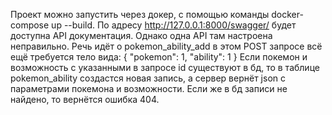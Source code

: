 Проект можно запустить через докер, с помощью команды docker-compose up --build.
По адресу http://127.0.0.1:8000/swagger/ будет доступна API документация. Однако одна API там настроена неправильно. Речь идёт о pokemon_ability_add в этом POST запросе всё ещё требуется тело вида:
{
  "pokemon": 1,
  "ability": 1
}
Если покемон и возможность с указанными в запросе id существуют в бд, то в таблице pokemon_ability создастся новая запись, а сервер вернёт json с параметрами покемона и возможности.
Если же в бд записи не найдено, то вернётся ошибка 404.
